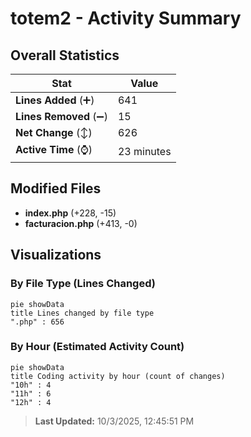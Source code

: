 # totem2 - Activity Summary 

## Overall Statistics

| Stat                   | Value                                                             |
| ---------------------- | ----------------------------------------------------------------- |
| **Lines Added** (➕)   | 641                                          |
| **Lines Removed** (➖) | 15                                        |
| **Net Change** (↕)    | 626                |
| **Active Time** (⌚)   | 23 minutes |


## Modified Files
- **index.php** (+228, -15)
- **facturacion.php** (+413, -0)

## Visualizations

### By File Type (Lines Changed)

```mermaid
pie showData
title Lines changed by file type
".php" : 656
```

### By Hour (Estimated Activity Count)

```mermaid
pie showData
title Coding activity by hour (count of changes)
"10h" : 4
"11h" : 6
"12h" : 4
```


> **Last Updated:** 10/3/2025, 12:45:51 PM